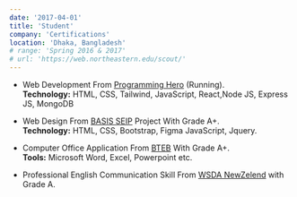 ```yaml
---
date: '2017-04-01'
title: 'Student'
company: 'Certifications'
location: 'Dhaka, Bangladesh'
# range: 'Spring 2016 & 2017'
# url: 'https://web.northeastern.edu/scout/'
---
```


- Web Development From [Programming Hero](https://www.programming-hero.com/) (Running). <br>**Technology:** HTML, CSS, Tailwind, JavaScript, React,Node JS, Express JS, MongoDB

- Web Design From [BASIS SEIP](https://basis.org.bd/content/seip) Project With Grade A+.<br>**Technology:** HTML, CSS, Bootstrap, Figma JavaScript, Jquery.

- Computer Office Application From [BTEB](https://bteb.gov.bd/) With Grade A+.<br>**Tools:** Microsoft Word, Excel, Powerpoint etc.

- Professional English Communication Skill From [WSDA NewZelend](https://wsda.ac.nz/) with Grade A.
